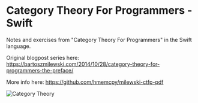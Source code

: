 # Category Theory For Programmers - Swift
Notes and exercises from "Category Theory For Programmers" in the Swift language.

Original blogpost series here: https://bartoszmilewski.com/2014/10/28/category-theory-for-programmers-the-preface/

More info here: https://github.com/hmemcpy/milewski-ctfp-pdf

![Category Theory](https://user-images.githubusercontent.com/601206/47271389-8eea0900-d581-11e8-8e81-5b932e336336.png)
